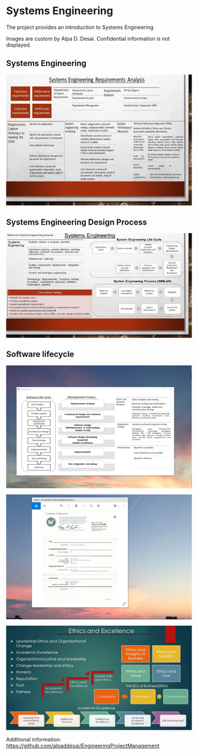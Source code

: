 # Systems Engineering

The project provides an introduction to Systems Engineering

Images are custom by Alpa D. Desai. Confidential information is not displayed.

## Systems Engineering
![image](DesignProcessImage2.jpg)

## Systems Engineering Design Process
![image](DesignProcessImage1.jpg)

## Software lifecycle
![image](SoftwareDevelopmentCycle.png)

![image](USCopyrightCertificate.png)

![image](Ethics.jpg)

Additional information: https://github.com/alpaddesai/EngineeringProjectManagement
